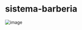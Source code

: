 # sistema-barberia
![image](https://github.com/user-attachments/assets/82a86e79-3928-405c-a6d0-57c74186afab)

